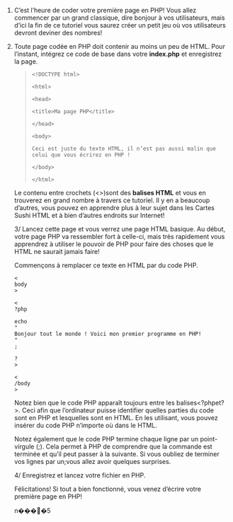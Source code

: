 1. C’est l’heure de coder votre première page en PHP! Vous allez commencer par un grand classique, dire bonjour à vos utilisateurs, mais d’ici la fin de ce tutoriel vous saurez créer un petit jeu où vos utilisateurs devront deviner des nombres!

2. Toute page codée en PHP doit contenir au moins un peu de HTML. Pour l’instant, intégrez ce code de base dans votre **index.php** et enregistrez la page.

   > `<!DOCTYPE html>`
   >
   > `<html>`
   >
   > `<head>`
   >
   > `<title>Ma page PHP</title>`
   >
   > `</head>`
   >
   >
   >
   > `<body>`
   >
   > `Ceci est juste du texte HTML, il n’est pas aussi malin que celui que vous écrirez en PHP !`
   >
   > `</body>`
   >
   >
   >
   > `</html>`



   Le contenu entre crochets \(&lt;&gt;\)sont des **balises HTML** et vous en trouverez en grand nombre à travers ce tutoriel. Il y en a beaucoup d’autres, vous pouvez en apprendre plus à leur sujet dans les Cartes Sushi HTML et à bien d’autres endroits sur Internet!



   3/ Lancez cette page et vous verrez une page HTML basique. Au début, votre page PHP va ressembler fort à celle-ci, mais très rapidement vous apprendrez à utiliser le pouvoir de PHP pour faire des choses que le HTML ne saurait jamais faire!

   Commençons à remplacer ce texte en HTML par du code PHP.

   ```
   <
   body
   >
   ```

   ```
   <
   ?php
   ```

   ```
   echo
   "
   Bonjour tout le monde ! Voici mon premier programme en PHP!
   "
   ;
   ```

   ```
   ?
   >
   ```

   ```
   <
   /body
   >
   ```

   Notez bien que le code PHP apparaît toujours entre les balises&lt;?phpet?&gt;. Ceci afin que l’ordinateur puisse identifier quelles parties du code sont en PHP et lesquelles sont en HTML. En les utilisant, vous pouvez insérer du code PHP n’importe où dans le HTML.

   Notez également que le code PHP termine chaque ligne par un point-virgule \(;\). Cela permet à PHP de comprendre que la commande est terminée et qu’il peut passer à la suivante. Si vous oubliez de terminer vos lignes par un;vous allez avoir quelques surprises.



   4/ Enregistrez et lancez votre fichier en PHP.

   Félicitations! Si tout a bien fonctionné, vous venez d’écrire votre première page en PHP!

  




    n����5



